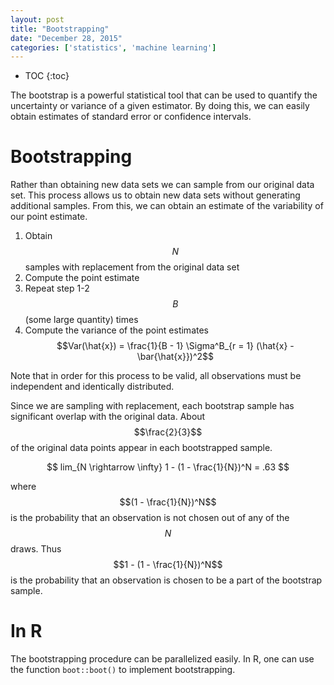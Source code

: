 ```yaml
---
layout: post
title: "Bootstrapping"
date: "December 28, 2015"
categories: ['statistics', 'machine learning']
---
```


* TOC
{:toc}




The bootstrap is a powerful statistical tool that can be used to quantify the uncertainty or variance of a given estimator. By doing this, we can easily obtain estimates of standard error or confidence intervals.

# Bootstrapping
Rather than obtaining new data sets we can sample from our original data set. This process allows us to obtain new data sets without generating additional samples. From this, we can obtain an estimate of the variability of our point estimate. 

1. Obtain $$N$$ samples with replacement from the original data set
2. Compute the point estimate
3. Repeat step 1-2 $$B$$ (some large quantity) times
4. Compute the variance of the point estimates 
$$Var(\hat{x}) = \frac{1}{B - 1} \Sigma^B_{r = 1} (\hat{x} - \bar{\hat{x}})^2$$

Note that in order for this process to be valid, all observations must be independent and identically distributed. 

Since we are sampling with replacement, each bootstrap sample has significant overlap with the original data. About $$\frac{2}{3}$$ of the original data points appear in each bootstrapped sample. 

$$ lim_{N \rightarrow \infty} 1 - (1 - \frac{1}{N})^N = .63 $$

where $$(1 - \frac{1}{N})^N$$ is the probability that an observation is not chosen out of any of the $$N$$ draws. Thus $$1 - (1 - \frac{1}{N})^N$$ is the probability that an observation is chosen to be a part of the bootstrap sample. 

# In R
The bootstrapping procedure can be parallelized easily. In R, one can use the function `boot::boot()` to implement bootstrapping.
